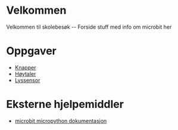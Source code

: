 # Velkommen

Velkommen til skolebesøk -- Forside stuff med info om microbit her

# Oppgaver
* [Knapper](https://informativ.github.io/microbit-oppgaver/experiments/button_intro/task)
* [Høytaler](https://informativ.github.io/microbit-oppgaver/experiments/piezo/task)
* [Lyssensor](https://informativ.github.io/microbit-oppgaver/experiments/analog_input_with_ldr/task)

# Eksterne hjelpemiddler
* [microbit micropython dokumentasjon](http://microbit-micropython.readthedocs.io/en/latest/)
